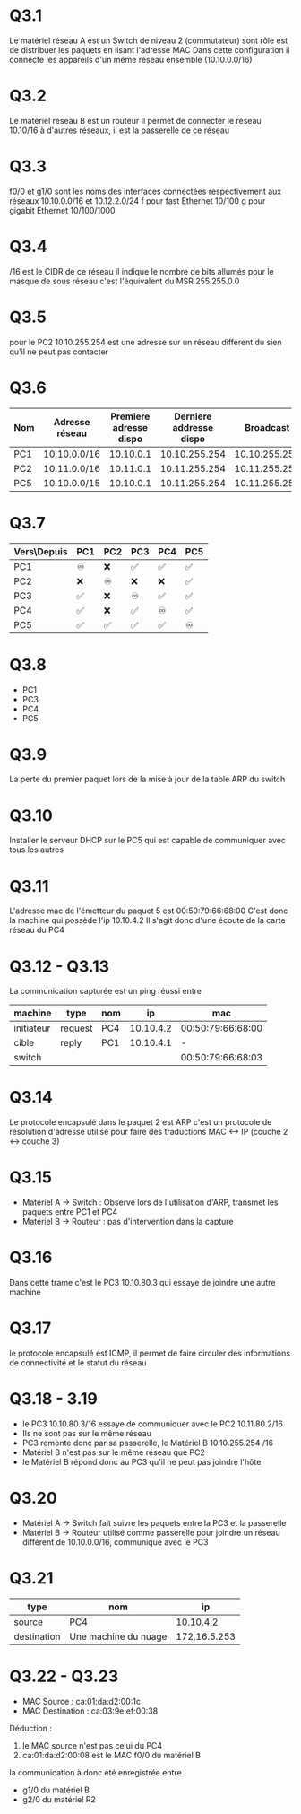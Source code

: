 # Q3.1
Le matériel réseau A est un Switch de niveau 2 (commutateur)
sont rôle est de distribuer les paquets en lisant l'adresse MAC
Dans cette configuration il connecte les appareils d'un même réseau ensemble (10.10.0.0/16)
# Q3.2
Le matériel réseau B est un routeur
Il permet de connecter le réseau 10.10/16 à d'autres réseaux, il est la passerelle de ce réseau
# Q3.3
f0/0 et g1/0 sont les noms des interfaces connectées respectivement aux réseaux 10.10.0.0/16 et 10.12.2.0/24
f pour fast Ethernet 10/100
g pour gigabit Ethernet 10/100/1000
# Q3.4
/16 est le CIDR de ce réseau il indique le nombre de bits allumés pour le masque de sous réseau
c'est l'équivalent du MSR 255.255.0.0
# Q3.5
pour le PC2 10.10.255.254 est une adresse sur un réseau différent du sien qu'il ne peut pas contacter
# Q3.6
| Nom | Adresse réseau | Premiere adresse dispo | Derniere addresse dispo | Broadcast |
| ---- | ---- | ---- | ---- | ---- |
| PC1 | 10.10.0.0/16 | 10.10.0.1 | 10.10.255.254 | 10.10.255.255 |
| PC2 | 10.11.0.0/16 | 10.11.0.1 | 10.11.255.254 | 10.11.255.255 |
| PC5 | 10.10.0.0/15 | 10.10.0.1 | 10.11.255.254 | 10.11.255.255 |
# Q3.7
| Vers\Depuis | PC1 | PC2 | PC3 | PC4 | PC5 |
| ---- | ---- | ---- | ---- | ---- | ---- |
| PC1 | ♾️ | ❌ | ✅ | ✅ | ✅ |
| PC2 | ❌ | ♾️ | ❌ | ❌ | ✅ |
| PC3 | ✅ | ❌ | ♾️ | ✅ | ✅ |
| PC4 | ✅ | ❌ | ✅ | ♾️ | ✅ |
| PC5 | ✅ | ✅ | ✅ | ✅ | ♾️ |
# Q3.8
- PC1
- PC3
- PC4
- PC5
# Q3.9
La perte du premier paquet lors de la mise à jour de la table ARP du switch
# Q3.10
Installer le serveur DHCP sur le PC5 qui est capable de communiquer avec tous les autres
# Q3.11
L'adresse mac de l'émetteur du paquet 5 est 00:50:79:66:68:00
C'est donc la machine qui possède l'ip 10.10.4.2
Il s'agit donc d'une écoute de la carte réseau du PC4
# Q3.12 - Q3.13
La communication capturée est un ping réussi entre

| machine | type | nom | ip | mac |
| ---- | ---- | ---- | ---- | ---- |
| initiateur | request | PC4 | 10.10.4.2 | 00:50:79:66:68:00 |
| cible | reply | PC1 | 10.10.4.1 | - |
| switch |  |  |  | 00:50:79:66:68:03 |
# Q3.14
Le protocole encapsulé dans le paquet 2 est ARP
c'est un protocole de résolution d'adresse utilisé pour faire des traductions MAC <-> IP
(couche 2 <-> couche 3)
# Q3.15
- Matériel A -> Switch : Observé lors de l'utilisation d'ARP, transmet les paquets entre PC1 et PC4
- Matériel B -> Routeur : pas d'intervention dans la capture
# Q3.16
Dans cette trame c'est le PC3 10.10.80.3 qui essaye de joindre une autre machine
# Q3.17
le protocole encapsulé est ICMP, il permet de faire circuler des informations de connectivité et le statut du réseau
# Q3.18 - 3.19
- le PC3 10.10.80.3/16 essaye de communiquer avec le PC2 10.11.80.2/16
- Ils ne sont pas sur le même réseau 
- PC3 remonte donc par sa passerelle, le Matériel B 10.10.255.254 /16
- Matériel B n'est pas sur le même réseau que PC2
- le Matériel B répond donc au PC3 qu'il ne peut pas joindre l'hôte
# Q3.20
- Matériel A -> Switch fait suivre les paquets entre la PC3 et la passerelle
- Matériel B -> Routeur utilisé comme passerelle pour joindre un réseau différent de 10.10.0.0/16, communique avec le PC3
# Q3.21
| type | nom | ip |
| ---- | ---- | ---- |
| source | PC4 | 10.10.4.2 |
| destination | Une machine du nuage | 172.16.5.253 |
# Q3.22 - Q3.23
- MAC Source : ca:01:da:d2:00:1c
- MAC Destination : ca:03:9e:ef:00:38

Déduction :
1. le MAC source n'est pas celui du PC4
2. ca:01:da:d2:00:08 est le MAC f0/0 du matériel B

la communication à donc été enregistrée entre 
- g1/0 du matériel B
- g2/0 du matériel R2
